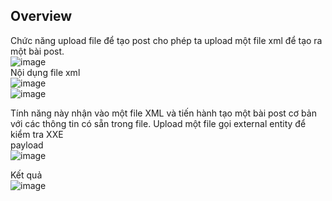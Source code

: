 ## Overview  
Chức năng upload file để tạo post cho phép ta upload một file xml để tạo ra một bài post.  
![image](https://user-images.githubusercontent.com/22276823/132802693-a174ebd2-ce9a-41d3-b225-d649dc98ec88.png)  
Nội dụng file xml  
![image](https://user-images.githubusercontent.com/22276823/132802761-e9e1263f-d921-4fbe-8311-7e106d202982.png)  
![image](https://user-images.githubusercontent.com/22276823/132802787-65ca6c48-6750-45cb-9cb8-b74ec60ffbc7.png)  

Tính năng này nhận vào một file XML và tiến hành tạo một bài post cơ bản với các thông tin có sẵn trong file. Upload một file gọi external entity để kiểm tra XXE  
payload  
![image](https://user-images.githubusercontent.com/22276823/132803026-2756d2cd-4eee-4270-b0e3-3aa46480a86b.png)

Kết quả  
![image](https://user-images.githubusercontent.com/22276823/132803001-daade2a6-f2d0-48e4-b1cc-2050f55d96b6.png)  




